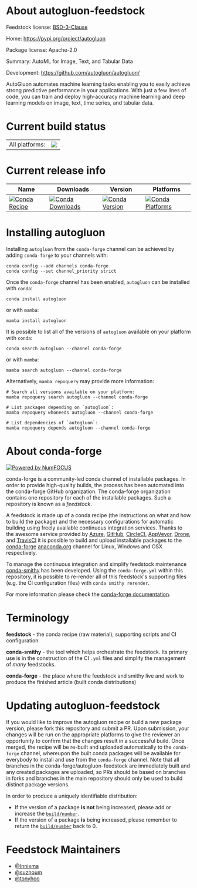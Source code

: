 About autogluon-feedstock
=========================

Feedstock license: [BSD-3-Clause](https://github.com/conda-forge/autogluon-feedstock/blob/main/LICENSE.txt)

Home: https://pypi.org/project/autogluon

Package license: Apache-2.0

Summary: AutoML for Image, Text, and Tabular Data

Development: https://github.com/autogluon/autogluon/

AutoGluon automates machine learning tasks enabling you to easily achieve strong
predictive performance in your applications. With just a few lines of code, you
can train and deploy high-accuracy machine learning and deep learning models on
image, text, time series, and tabular data.


Current build status
====================


<table><tr><td>All platforms:</td>
    <td>
      <a href="https://dev.azure.com/conda-forge/feedstock-builds/_build/latest?definitionId=18555&branchName=main">
        <img src="https://dev.azure.com/conda-forge/feedstock-builds/_apis/build/status/autogluon-feedstock?branchName=main">
      </a>
    </td>
  </tr>
</table>

Current release info
====================

| Name | Downloads | Version | Platforms |
| --- | --- | --- | --- |
| [![Conda Recipe](https://img.shields.io/badge/recipe-autogluon-green.svg)](https://anaconda.org/conda-forge/autogluon) | [![Conda Downloads](https://img.shields.io/conda/dn/conda-forge/autogluon.svg)](https://anaconda.org/conda-forge/autogluon) | [![Conda Version](https://img.shields.io/conda/vn/conda-forge/autogluon.svg)](https://anaconda.org/conda-forge/autogluon) | [![Conda Platforms](https://img.shields.io/conda/pn/conda-forge/autogluon.svg)](https://anaconda.org/conda-forge/autogluon) |

Installing autogluon
====================

Installing `autogluon` from the `conda-forge` channel can be achieved by adding `conda-forge` to your channels with:

```
conda config --add channels conda-forge
conda config --set channel_priority strict
```

Once the `conda-forge` channel has been enabled, `autogluon` can be installed with `conda`:

```
conda install autogluon
```

or with `mamba`:

```
mamba install autogluon
```

It is possible to list all of the versions of `autogluon` available on your platform with `conda`:

```
conda search autogluon --channel conda-forge
```

or with `mamba`:

```
mamba search autogluon --channel conda-forge
```

Alternatively, `mamba repoquery` may provide more information:

```
# Search all versions available on your platform:
mamba repoquery search autogluon --channel conda-forge

# List packages depending on `autogluon`:
mamba repoquery whoneeds autogluon --channel conda-forge

# List dependencies of `autogluon`:
mamba repoquery depends autogluon --channel conda-forge
```


About conda-forge
=================

[![Powered by
NumFOCUS](https://img.shields.io/badge/powered%20by-NumFOCUS-orange.svg?style=flat&colorA=E1523D&colorB=007D8A)](https://numfocus.org)

conda-forge is a community-led conda channel of installable packages.
In order to provide high-quality builds, the process has been automated into the
conda-forge GitHub organization. The conda-forge organization contains one repository
for each of the installable packages. Such a repository is known as a *feedstock*.

A feedstock is made up of a conda recipe (the instructions on what and how to build
the package) and the necessary configurations for automatic building using freely
available continuous integration services. Thanks to the awesome service provided by
[Azure](https://azure.microsoft.com/en-us/services/devops/), [GitHub](https://github.com/),
[CircleCI](https://circleci.com/), [AppVeyor](https://www.appveyor.com/),
[Drone](https://cloud.drone.io/welcome), and [TravisCI](https://travis-ci.com/)
it is possible to build and upload installable packages to the
[conda-forge](https://anaconda.org/conda-forge) [anaconda.org](https://anaconda.org/)
channel for Linux, Windows and OSX respectively.

To manage the continuous integration and simplify feedstock maintenance
[conda-smithy](https://github.com/conda-forge/conda-smithy) has been developed.
Using the ``conda-forge.yml`` within this repository, it is possible to re-render all of
this feedstock's supporting files (e.g. the CI configuration files) with ``conda smithy rerender``.

For more information please check the [conda-forge documentation](https://conda-forge.org/docs/).

Terminology
===========

**feedstock** - the conda recipe (raw material), supporting scripts and CI configuration.

**conda-smithy** - the tool which helps orchestrate the feedstock.
                   Its primary use is in the construction of the CI ``.yml`` files
                   and simplify the management of *many* feedstocks.

**conda-forge** - the place where the feedstock and smithy live and work to
                  produce the finished article (built conda distributions)


Updating autogluon-feedstock
============================

If you would like to improve the autogluon recipe or build a new
package version, please fork this repository and submit a PR. Upon submission,
your changes will be run on the appropriate platforms to give the reviewer an
opportunity to confirm that the changes result in a successful build. Once
merged, the recipe will be re-built and uploaded automatically to the
`conda-forge` channel, whereupon the built conda packages will be available for
everybody to install and use from the `conda-forge` channel.
Note that all branches in the conda-forge/autogluon-feedstock are
immediately built and any created packages are uploaded, so PRs should be based
on branches in forks and branches in the main repository should only be used to
build distinct package versions.

In order to produce a uniquely identifiable distribution:
 * If the version of a package **is not** being increased, please add or increase
   the [``build/number``](https://docs.conda.io/projects/conda-build/en/latest/resources/define-metadata.html#build-number-and-string).
 * If the version of a package **is** being increased, please remember to return
   the [``build/number``](https://docs.conda.io/projects/conda-build/en/latest/resources/define-metadata.html#build-number-and-string)
   back to 0.

Feedstock Maintainers
=====================

* [@Innixma](https://github.com/Innixma/)
* [@suzhoum](https://github.com/suzhoum/)
* [@tonyhoo](https://github.com/tonyhoo/)

